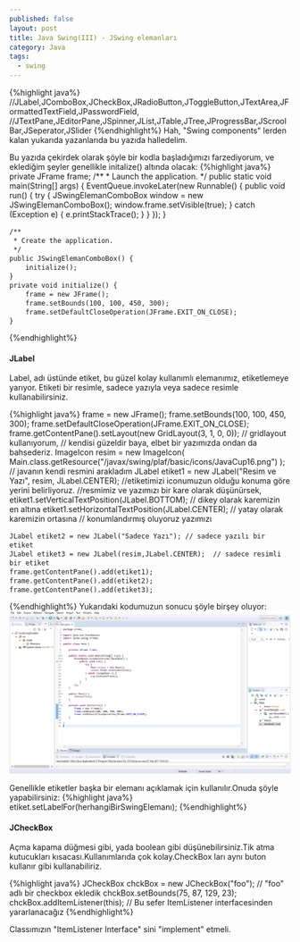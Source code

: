 ```yaml
---
published: false
layout: post
title: Java Swing(III) - JSwing elemanları
category: Java
tags:
  - swing
---
```

{%highlight java%}
//JLabel,JComboBox,JCheckBox,JRadioButton,JToggleButton,JTextArea,JFormattedTextField,JPasswordField,
//JTextPane,JEditorPane,JSpinner,JList,JTable,JTree,JProgressBar,JScroolBar,JSeperator,JSlider
{%endhighlight%}
Hah, "Swing components" lerden kalan yukarıda yazanlarıda bu yazıda halledelim.

Bu yazıda çekirdek olarak şöyle bir kodla başladığımızı farzediyorum, ve eklediğim şeyler genellikle initalize() altında olacak:
{%highlight java%}
	private JFrame frame;
	/**
	 * Launch the application.
	 */
	public static void main(String[] args) {
		EventQueue.invokeLater(new Runnable() {
			public void run() {
				try {
					JSwingElemanComboBox window = new JSwingElemanComboBox();
					window.frame.setVisible(true);
				} catch (Exception e) {
					e.printStackTrace();
				}
			}
		});
	}

	/**
	 * Create the application.
	 */
	public JSwingElemanComboBox() {
		initialize();
	}
	private void initialize() {
		frame = new JFrame();
		frame.setBounds(100, 100, 450, 300);
		frame.setDefaultCloseOperation(JFrame.EXIT_ON_CLOSE);
	}
{%endhighlight%}
#### JLabel

Label, adı üstünde etiket, bu güzel kolay kullanımlı elemanımız, etiketlemeye yarıyor.
Etiketi bir resimle, sadece yazıyla veya sadece resimle kullanabilirsiniz.

{%highlight java%}
	frame = new JFrame();
	frame.setBounds(100, 100, 450, 300);
	frame.setDefaultCloseOperation(JFrame.EXIT_ON_CLOSE);
	frame.getContentPane().setLayout(new GridLayout(3, 1, 0, 0)); 
    // gridlayout kullanıyorum,
    // kendisi güzeldir baya, elbet bir yazımızda ondan da bahsederiz.
    ImageIcon resim =  new ImageIcon(
        Main.class.getResource("/javax/swing/plaf/basic/icons/JavaCup16.png")
    ); // javanın kendi resmini arakladım
	JLabel etiket1 = new JLabel("Resim ve Yazı",
                 resim,
                 JLabel.CENTER);
	//etiketimizi iconumuzun olduğu konuma göre yerini belirliyoruz.
	//resmimiz ve yazımızı bir kare olarak düşünürsek, 
	etiket1.setVerticalTextPosition(JLabel.BOTTOM); // dikey olarak karemizin en altına
	etiket1.setHorizontalTextPosition(JLabel.CENTER); // yatay olarak karemizin ortasına
	// konumlandırmış oluyoruz yazımızı
  
	JLabel etiket2 = new JLabel("Sadece Yazı"); // sadece yazılı bir etiket
	JLabel etiket3 = new JLabel(resim,JLabel.CENTER);  // sadece resimli bir etiket
	frame.getContentPane().add(etiket1);
	frame.getContentPane().add(etiket2);
	frame.getContentPane().add(etiket3);
        
{%endhighlight%}
Yukarıdaki kodumuzun sonucu şöyle birşey oluyor:
<img src="/images/javaswing/javaswing2/1.png" />

Genellikle etiketler başka bir elemanı açıklamak için kullanılır.Onuda şöyle yapabilirsiniz:
{%highlight java%}
	etiket.setLabelFor(herhangiBirSwingElemanı);
{%endhighlight%}

#### JCheckBox
Açma kapama düğmesi gibi, yada boolean gibi düşünebilirsiniz.Tik atma kutucukları kısacası.Kullanımlarıda çok kolay.CheckBox ları aynı buton kullanır gibi kullanabiliriz.


{%highlight java%}
		JCheckBox chckBox = new JCheckBox("foo"); // "foo" adlı bir checkbox ekledik
		chckBox.setBounds(75, 87, 129, 23);
        chckBox.addItemListener(this); // Bu sefer ItemListener interfacesinden yararlanacağız
{%endhighlight%}

Classımızın "ItemListener Interface" sini "implement" etmeli.











